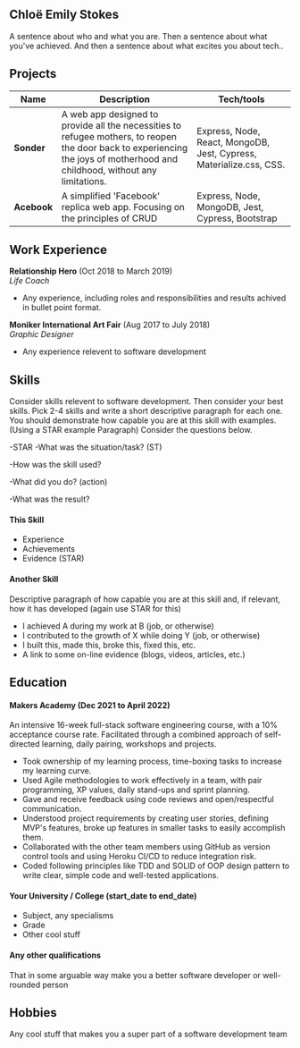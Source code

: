 ## Chloë Emily Stokes

A sentence about who and what you are. Then a sentence about what you've achieved. And then a sentence about what excites you about tech..

## Projects

| Name                         | Description       | Tech/tools        |
| ---------------------------- | ----------------- | ----------------- |
| **Sonder**                   | A web app designed to provide all the necessities to refugee mothers, to reopen the door back to experiencing the joys of motherhood and childhood, without any limitations. | Express, Node, React, MongoDB, Jest, Cypress, Materialize.css, CSS. |
| **Acebook** | A simplified 'Facebook' replica web app. Focusing on the principles of CRUD | Express, Node, MongoDB, Jest, Cypress, Bootstrap              |

## Work Experience

**Relationship Hero** (Oct 2018 to March 2019)  
_Life Coach_

- Any experience, including roles and responsibilities and results achived in bullet point format.

**Moniker International Art Fair** (Aug 2017 to July 2018)  
_Graphic Designer_

- Any experience relevent to software development

## Skills

Consider skills relevent to software development. Then consider your best skills. Pick 2-4 skills and write a short descriptive paragraph for each one. You should demonstrate how capable you are at this skill with examples.
(Using a STAR example Paragraph) Consider the questions below.

-STAR
-What was the situation/task? (ST)

-How was the skill used?

-What did you do? (action)

-What was the result?


#### This Skill

- Experience
- Achievements
- Evidence (STAR)

#### Another Skill

Descriptive paragraph of how capable you are at this skill and, if relevant, how it has developed (again use STAR for this)

- I achieved A during my work at B (job, or otherwise)
- I contributed to the growth of X while doing Y (job, or otherwise)
- I built this, made this, broke this, fixed this, etc.
- A link to some on-line evidence (blogs, videos, articles, etc.)

## Education

#### Makers Academy (Dec 2021 to April 2022)
An intensive 16-week full-stack software engineering course, with a 10% acceptance course rate. Facilitated through a combined approach of self-directed learning, daily pairing, workshops and projects.
- Took ownership of my learning process, time-boxing tasks to increase my learning curve.
- Used Agile methodologies to work effectively in a team, with pair programming, XP values, daily stand-ups and sprint planning.
- Gave and receive feedback using code reviews and open/respectful communication.
- Understood project requirements by creating user stories, defining MVP's features, broke up features in smaller tasks to easily accomplish them.
- Collaborated with the other team members using GitHub as version control tools and using Heroku CI/CD to reduce integration risk.
- Coded following principles like TDD and SOLID of OOP design pattern to write clear, simple code and well-tested applications.

#### Your University / College (start_date to end_date)

- Subject, any specialisms
- Grade
- Other cool stuff

#### Any other qualifications

That in some arguable way make you a better software developer or well-rounded person

## Hobbies

Any cool stuff that makes you a super part of a software development team
